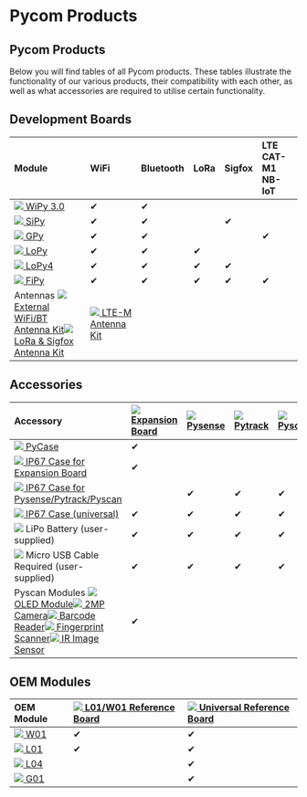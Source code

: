 # Pycom Products

## Pycom Products

Below you will find tables of all Pycom products. These tables illustrate the functionality of our various products, their compatibility with each other, as well as what accessories are required to utilise certain functionality.

## Development Boards

| Module | WiFi | Bluetooth | LoRa | Sigfox | LTE CAT-M1   NB-IoT |
| :--- | :--- | :--- | :--- | :--- | :--- |
| [![](.gitbook/assets/wipy2.png)  WiPy 3.0](product-info/development/wipy3.md) | ✔ | ✔ |  |  |  |
| [![](.gitbook/assets/sipy%20%281%29.png)  SiPy](product-info/development/sipy.md) | ✔ | ✔ |  | ✔ |  |
| [![](.gitbook/assets/gpy.png)  GPy](product-info/development/gpy.md) | ✔ | ✔ |  |  | ✔ |
| [![](.gitbook/assets/lopy.png)  LoPy](product-info/development/lopy.md) | ✔ | ✔ | ✔ |  |  |
| [![](.gitbook/assets/lopy4%20%282%29.png)  LoPy4](product-info/development/lopy4.md) | ✔ | ✔ | ✔ | ✔ |  |
| [![](.gitbook/assets/fipy%20%282%29.png)  FiPy](product-info/development/fipy.md) | ✔ | ✔ | ✔ | ✔ | ✔ |
| Antennas [![](.gitbook/assets/wifi_ant.png)  External WiFi/BT   Antenna Kit](https://pycom.io/product/external-wifi-antenna/)[![](.gitbook/assets/lora_ant.png)  LoRa & Sigfox   Antenna Kit](https://pycom.io/product/lora-antenna-kit/) | [![](.gitbook/assets/lte_ant.png)  LTE-M   Antenna Kit](https://pycom.io/product/lte-m-antenna-kit/) |  |  |  |  |

## Accessories

| Accessory | [![](.gitbook/assets/expansion3.png)  Expansion Board](product-info/boards/expansion3.md) | [![](.gitbook/assets/pysense_new.png)  Pysense](product-info/boards/pysense.md) | [![](.gitbook/assets/pytrack_new.png)  Pytrack](product-info/boards/pytrack.md) | [![](.gitbook/assets/pyscan.png)  Pyscan](product-info/boards/pyscan.md) |
| :--- | :--- | :--- | :--- | :--- |
| [![](.gitbook/assets/pycase.png)  PyCase](https://pycom.io/product/pycase/) | ✔ |  |  |  |
| [![](.gitbook/assets/ip67_case_exp.png)  IP67 Case for   Expansion Board](https://pycom.io/product/ip67-expansion-board-case/) | ✔ |  |  |  |
| [![](.gitbook/assets/ip67_case_py.png)  IP67 Case for   Pysense/Pytrack/Pyscan](https://pycom.io/product/ip67-case/) |  | ✔ | ✔ | ✔ |
| [![](.gitbook/assets/ip67_case.png)  IP67 Case   \(universal\)](https://pycom.io/product/universal-ip67-case/) | ✔ | ✔ | ✔ | ✔ |
| ![](.gitbook/assets/lipo.jpg)  LiPo Battery   \(user-supplied\) | ✔ | ✔ | ✔ | ✔ |
| ![](.gitbook/assets/microusb.png)  Micro USB Cable   Required   \(user-supplied\) | ✔ | ✔ | ✔ | ✔ |
| Pyscan Modules [![](.gitbook/assets/oled.png)  OLED Module](https://pycom.io/product/oled-screen/)[![](.gitbook/assets/2mp.png)  2MP Camera](https://pycom.io/product/2mp-camera/)[![](.gitbook/assets/barcode.png)  Barcode Reader](https://pycom.io/product/barcode-reader)[![](.gitbook/assets/fingerprint.png)  Fingerprint  Scanner](https://pycom.io/product/fingerprint-scanner/)[![](.gitbook/assets/ir.png)  IR Image Sensor](https://pycom.io/product/infared-image-sensor/) | ✔ |  |  |  |

## OEM Modules

| OEM Module | [![](.gitbook/assets/oem_l01_ref.png)  L01/W01 Reference Board](product-info/oem/l01_reference.md) | [![](.gitbook/assets/oem_universal_ref.png)  Universal Reference Board](product-info/oem/universal_reference.md) |
| :--- | :--- | :--- |
| [![](.gitbook/assets/w01%20%281%29.png)  W01](product-info/oem/w01.md) | ✔ | ✔ |
| [![](.gitbook/assets/l01.png)  L01](product-info/oem/l01.md) | ✔ | ✔ |
| [![](.gitbook/assets/l04.png)  L04](product-info/oem/l04.md) |  | ✔ |
| [![](.gitbook/assets/g01.png)  G01](product-info/oem/g01.md) |  | ✔ |

